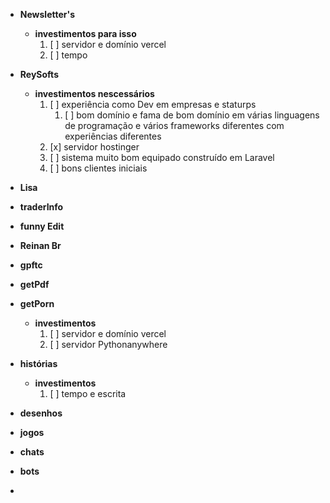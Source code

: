 - **Newsletter's**
	- **investimentos para isso**
		1. [ ] servidor e domínio vercel
		2. [ ] tempo 
- **ReySofts**
	- **investimentos nescessários**
		1. [ ] experiência como Dev em empresas e staturps
			1. [ ] bom domínio e fama de bom domínio em várias linguagens de programação e vários frameworks diferentes com experiências diferentes
		2. [x] servidor hostinger
		3. [ ] sistema muito bom equipado construído em Laravel 
		4. [ ] bons clientes iniciais 
- **Lisa**
- **traderInfo**
- **funny Edit**
- **Reinan Br**
- **gpftc**
- **getPdf**

- **getPorn**
	- **investimentos**
		1. [ ] servidor e domínio vercel
		2. [ ] servidor Pythonanywhere
- **histórias**
	- **investimentos**
		1. [ ] tempo e escrita
- **desenhos**
- **jogos**
- **chats**
- **bots**
- 